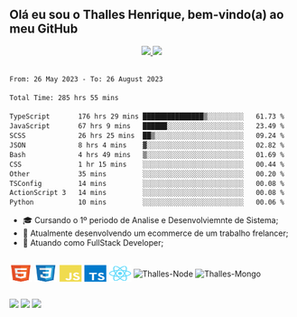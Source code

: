 ## Olá eu sou o Thalles Henrique, bem-vindo(a) ao meu GitHub

<div align="center">
  <a href="https://github.com/Thalles-HsA">
  <img height="180em" src="https://github-readme-stats.vercel.app/api?username=Thalles-HsA&show_icons=true&theme=radical&include_all_commits=true&count_private=true"/>
  <img height="180em" src="https://github-readme-stats.vercel.app/api/top-langs/?username=Thalles-HsA&exclude_repo=github-readme-stats,Pong,Freeway-JS&langs_count=5&theme=radical"/>
</div><br>
  
  <!--START_SECTION:waka-->

```txt
From: 26 May 2023 - To: 26 August 2023

Total Time: 285 hrs 55 mins

TypeScript       176 hrs 29 mins ███████████████▒░░░░░░░░░   61.73 %
JavaScript       67 hrs 9 mins   ██████░░░░░░░░░░░░░░░░░░░   23.49 %
SCSS             26 hrs 25 mins  ██▒░░░░░░░░░░░░░░░░░░░░░░   09.24 %
JSON             8 hrs 4 mins    ▓░░░░░░░░░░░░░░░░░░░░░░░░   02.82 %
Bash             4 hrs 49 mins   ▒░░░░░░░░░░░░░░░░░░░░░░░░   01.69 %
CSS              1 hr 15 mins    ░░░░░░░░░░░░░░░░░░░░░░░░░   00.44 %
Other            35 mins         ░░░░░░░░░░░░░░░░░░░░░░░░░   00.20 %
TSConfig         14 mins         ░░░░░░░░░░░░░░░░░░░░░░░░░   00.08 %
ActionScript 3   14 mins         ░░░░░░░░░░░░░░░░░░░░░░░░░   00.08 %
Python           10 mins         ░░░░░░░░░░░░░░░░░░░░░░░░░   00.06 %
```

<!--END_SECTION:waka-->

  - 🎓 Cursando o 1º periodo de Analise e Desenvolviemnte de Sistema;
  - 🌱 Atualmente desenvolvendo um ecommerce de um trabalho frelancer;
  - 🎯 Atuando como FullStack Developer;
 
<div style="display: inline_block"><br>
  <img align="center" alt="Thalles-HTML" height="30" width="40" src="https://raw.githubusercontent.com/devicons/devicon/master/icons/html5/html5-original.svg">
  <img align="center" alt="Thalles-CSS" height="30" width="40" src="https://raw.githubusercontent.com/devicons/devicon/master/icons/css3/css3-original.svg">
  <img align="center" alt="Thalles-Js" height="30" width="40" src="https://raw.githubusercontent.com/devicons/devicon/master/icons/javascript/javascript-plain.svg">
  <img align="center" alt="Thalles-Ts" height="30" width="40" src="https://raw.githubusercontent.com/devicons/devicon/master/icons/typescript/typescript-plain.svg">
  <img align="center" alt="Thalles-React" height="30" width="40" src="https://raw.githubusercontent.com/devicons/devicon/master/icons/react/react-original.svg">
  <img align="center" alt="Thalles-Node" height="30" width="40" src="https://cdn.jsdelivr.net/gh/devicons/devicon/icons/nodejs/nodejs-original.svg" />
  <img align="center" alt="Thalles-Mongo" height="30" width="40" src="https://cdn.jsdelivr.net/gh/devicons/devicon/icons/mongodb/mongodb-original.svg" />
  
</div>

 ##
  
<div>
  <a href="https://www.linkedin.com/in/thalles-hsa" target="_blank"><img src="https://img.shields.io/badge/-LinkedIn-%230077B5?style=for-the-badge&logo=linkedin&logoColor=white" target="_blank"></a> 
  <a href="https://instagram.com/thalleshsa" target="_blank"><img src="https://img.shields.io/badge/-Instagram-%23E4405F?style=for-the-badge&logo=instagram&logoColor=white" target="_blank"></a>
  <a href = "mailto:thsa.henrique@gmail.com"><img src="https://img.shields.io/badge/-Gmail-%23333?style=for-the-badge&logo=gmail&logoColor=white" target="_blank"></a>
   
</div>
